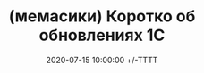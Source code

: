 ---
title: (мемасики) Коротко об обновлениях 1С
date: 2020-07-15 10:00:00 +/-TTTT
media_subpath: /assets/posts/memes/
categories: [Мемасики]
tags: [1С, Мемасики, Желтый Чайник 1С]
image:
  path: 2020-07-15-updates-ones.jpg
links:
  top: false
  bottom: true
  values:
  - name: Telegram
    url: https://t.me/JuniorOneS/83
---